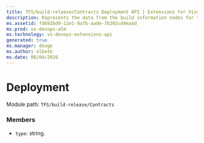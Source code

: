 ```yaml
---
title: TFS/build-release/Contracts Deployment API | Extensions for Visual Studio Team Services
description: Represents the data from the build information nodes for type &quot;DeploymentInformation&quot; for xaml builds
ms.assetid: fd692bd9-12e1-9a7b-aade-7b302cd4eaad
ms.prod: vs-devops-alm
ms.technology: vs-devops-extensions-api
generated: true
ms.manager: douge
ms.author: elbatk
ms.date: 08/04/2016
---
```


# Deployment

Module path: `TFS/build-release/Contracts`


### Members

* `type`: string. 

